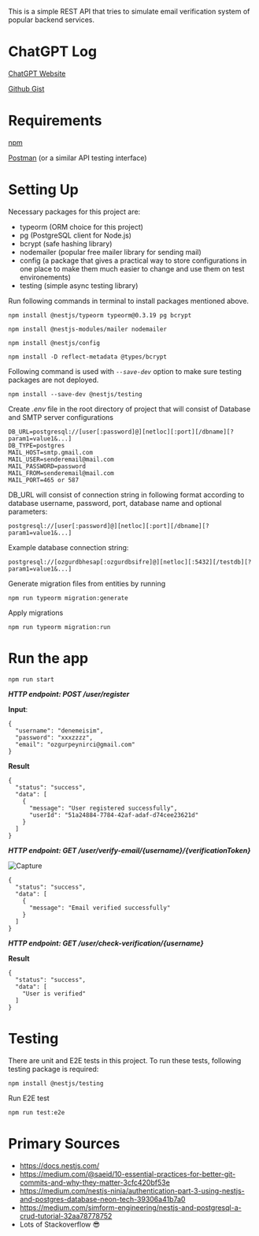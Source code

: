 
This is a simple REST API that tries to simulate email verification system of popular backend services.

# ChatGPT Log
[ChatGPT Website](https://chatgpt.com/share/9b4c7fea-9445-453b-9129-f8b1868604f7)

[Github Gist](https://gist.github.com/Zahkklm/8529d991321784c470d0fad90e4b27a7)

# Requirements
[npm](https://docs.npmjs.com/downloading-and-installing-node-js-and-npm)

[Postman](https://www.postman.com/downloads/) (or a similar API testing interface)

# Setting Up

Necessary packages for this project are:
- typeorm (ORM choice for this project)
- pg (PostgreSQL client for Node.js)
- bcrypt (safe hashing library)
- nodemailer (popular free mailer library for sending mail)
- config (a package that gives a practical way to store configurations in one place to make them much easier to change and use them on test environements)
- testing (simple async testing library)

Run following commands in terminal to install packages mentioned above.

`npm install @nestjs/typeorm typeorm@0.3.19 pg bcrypt`

`npm install @nestjs-modules/mailer nodemailer`

`npm install @nestjs/config`

`npm install -D reflect-metadata @types/bcrypt`

Following command is used with _`--save-dev`_ option to make sure testing packages are not deployed.

`npm install --save-dev @nestjs/testing`

Create _.env_ file in the root directory of project that will consist of Database and SMTP server configurations

```
DB_URL=postgresql://[user[:password]@][netloc][:port][/dbname][?param1=value1&...]
DB_TYPE=postgres
MAIL_HOST=smtp.gmail.com
MAIL_USER=senderemail@mail.com
MAIL_PASSWORD=password
MAIL_FROM=senderemail@mail.com
MAIL_PORT=465 or 587
```

DB_URL will consist of connection string in following format according to database username, password, port, database name and optional parameters:

`postgresql://[user[:password]@][netloc][:port][/dbname][?param1=value1&...]`

Example database connection string:

`postgresql://[ozgurdbhesap[:ozgurdbsifre]@][netloc][:5432][/testdb][?param1=value1&...]`



Generate migration files from entities by running

`npm run typeorm migration:generate`

Apply migrations 

`npm run typeorm migration:run`

# Run the app

`npm run start`

***HTTP endpoint: POST /user/register***

**Input**:
`````
{
  "username": "denemeisim",
  "password": "xxxzzzz",
  "email": "ozgurpeynirci@gmail.com"
}
`````

**Result**
````
{
  "status": "success",
  "data": [
    {
      "message": "User registered successfully",
      "userId": "51a24884-7784-42af-adaf-d74cee23621d"
    }
  ]
}
`````

***HTTP endpoint: GET /user/verify-email/{username}/{verificationToken}***

![Capture](https://github.com/Zahkklm/nestjscrudapi/assets/78751009/fffdb78a-3996-450c-b23b-08d90472c1a8)

````
{
  "status": "success",
  "data": [
    {
      "message": "Email verified successfully"
    }
  ]
}
````

***HTTP endpoint: GET /user/check-verification/{username}***

**Result**

````
{
  "status": "success",
  "data": [
    "User is verified"
  ]
}
````
# Testing

There are unit and E2E tests in this project. To run these tests, following testing package is required: 

```npm install @nestjs/testing```

Run E2E test

``` npm run test:e2e ```


# Primary Sources
- https://docs.nestjs.com/
- https://medium.com/@saeid/10-essential-practices-for-better-git-commits-and-why-they-matter-3cfc420bf53e
- https://medium.com/nestjs-ninja/authentication-part-3-using-nestjs-and-postgres-database-neon-tech-39306a41b7a0
- https://medium.com/simform-engineering/nestjs-and-postgresql-a-crud-tutorial-32aa78778752
- Lots of Stackoverflow 😎
